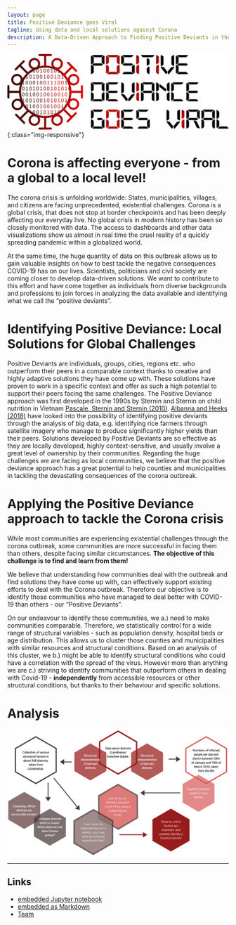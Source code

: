 ```yaml
---
layout: page
title: Positive Deviance goes Viral
tagline: Using data and local solutions against Corona
description: A Data-Driven Approach to Finding Positive Deviants in the Corona Crisis
---
```


![headerimg](/img/logo.png){:class="img-responsive"} 


# Corona is affecting everyone - from a global to a local level!
The corona crisis is unfolding worldwide: States, municipalities, villages, and citizens are facing unprecedented, existential challenges. Corona is a global crisis, that does not stop at border checkpoints and has been deeply affecting our everyday live. No global crisis in modern history has been so closely monitored with data. The access to dashboards and other data visualizations show us almost in real time the cruel reality of a quickly spreading pandemic within a globalized world. 

At the same time, the huge quantity of data on this outbreak allows us to gain valuable insights on how to best tackle the negative consequences COVID-19 has on our lives. Scientists, politicians and civil society are coming closer to develop data-driven solutions. We want to contribute to this effort and have come together as individuals from diverse backgrounds and professions to join forces in analyzing the data available and identifying what we call the “positive deviants”. 

# Identifying Positive Deviance: Local Solutions for Global Challenges
Positive Deviants are individuals, groups, cities, regions etc. who outperform their peers in a comparable context thanks to creative and highly adaptive solutions they have come up with. These solutions have proven to work in a specific context and offer as such a high potential to support their peers facing the same challenges. The Positive Deviance approach was first developed in the 1990s by Sternin and Sternin on child nutrition in Vietnam [Pascale, Sternin and Sternin (2010)](https://books.google.de/books/about/The_Power_Of_Positive_Deviance.html?id=nBgDmcy9SnkC&redir_esc=y "Pascale, Sternin and Sternin (2010)"). [Albanna and Heeks (2018)](https://onlinelibrary.wiley.com/doi/full/10.1002/isd2.12063 "Albanna and Heeks (2018)") have looked into the possibility of identifying positive deviants through the analysis of big data, e.g. identifying rice farmers through satellite imagery who manage to produce significantly higher yields than their peers. Solutions developed by Positive Deviants are so effective as they are locally developed, highly context-sensitive, and usually involve a great level of ownership by their communities. Regarding the huge challenges we are facing as local communities, we believe that the positive deviance approach has a great potential to help counties and municipalities in tackling the devastating consequences of the corona outbreak.  

# Applying the Positive Deviance approach to tackle the Corona crisis
While most communities are experiencing existential challenges through the corona outbreak, some communities are more successful in facing them than others, despite facing similar circumstances. **The objective of this challenge is to find and learn from them!**

We believe that understanding how communities deal with the outbreak and find solutions they have come up with, can effectively support existing efforts to deal with the Corona outbreak. 
Therefore our objective is to identify those communities who have managed to deal better with COVID-19 than others - our “Positive Deviants”.

On our endeavour to identify those communities, we a.) need to make communities comparable. Therefore, we statistically control for a wide range of structural variables - such as population density, hospital beds or age distribution. This allows us to cluster those counties and municipalities with similar resources and structural conditions. Based on an analysis of this cluster, we b.) might be able to identify structural conditions who could have a correlation with the spread of the virus. However more than anything we are c.) striving to identify communities that outperform others in dealing with Covid-19 - **independently** from accessible resources or other structural conditions, but thanks to their behaviour and specific solutions. 

# Analysis
![Structure](img/structure.png)



-------

## Links
- [embedded Jupyter notebook](pages/jupyter.html)
- [embedded as Markdown](pages/Plots.html)
- [Team](pages/team.html)
